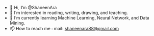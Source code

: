 - 👋 Hi, I’m @ShaneenAra
- 👀 I’m interested in reading, writing, drawing, and teaching.
- 🌱 I’m currently learning Machine Learning, Neural Network, and Data Mining.
- 📫 How to reach me : mail: shaneenara88@gmail.com


<!---
ShaneenAra/ShaneenAra is a ✨ special ✨ repository because its `README.md` (this file) appears on your GitHub profile.
You can click the Preview link to take a look at your changes.
--->
